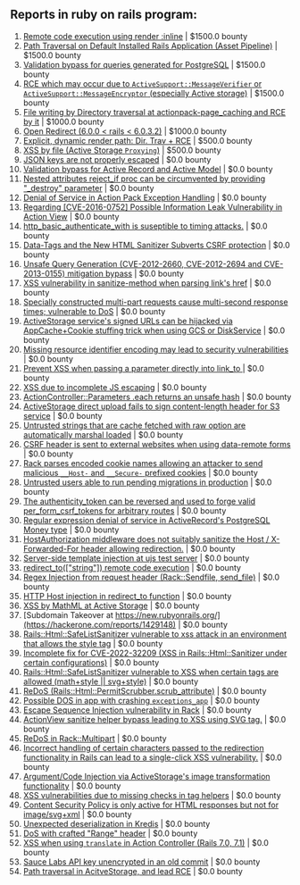 ## Reports in ruby on rails program:
1. [Remote code execution using render :inline](https://hackerone.com/reports/113928) | $1500.0 bounty
2. [Path Traversal on Default Installed Rails Application (Asset Pipeline)](https://hackerone.com/reports/307808) | $1500.0 bounty
3. [Validation bypass for queries generated for PostgreSQL](https://hackerone.com/reports/394253) | $1500.0 bounty
4. [RCE which may occur due to `ActiveSupport::MessageVerifier` or `ActiveSupport::MessageEncryptor` (especially Active storage)](https://hackerone.com/reports/473888) | $1500.0 bounty
5. [File writing by Directory traversal at actionpack-page_caching and RCE by it](https://hackerone.com/reports/519220) | $1000.0 bounty
6. [Open Redirect (6.0.0 < rails < 6.0.3.2)](https://hackerone.com/reports/904059) | $1000.0 bounty
7. [Explicit, dynamic render path: Dir. Trav + RCE](https://hackerone.com/reports/46019) | $500.0 bounty
8. [XSS by file (Active Storage `Proxying`)](https://hackerone.com/reports/949513) | $500.0 bounty
9. [JSON keys are not properly escaped](https://hackerone.com/reports/47280) | $0.0 bounty
10. [Validation bypass for Active Record and Active Model](https://hackerone.com/reports/108723) | $0.0 bounty
11. [Nested attributes reject_if proc can be circumvented by providing "_destroy" parameter](https://hackerone.com/reports/90457) | $0.0 bounty
12. [Denial of Service in Action Pack Exception Handling](https://hackerone.com/reports/42797) | $0.0 bounty
13. [Regarding [CVE-2016-0752] Possible Information Leak Vulnerability in Action View](https://hackerone.com/reports/113831) | $0.0 bounty
14. [http_basic_authenticate_with is suseptible to timing attacks.](https://hackerone.com/reports/94568) | $0.0 bounty
15. [Data-Tags and the New HTML Sanitizer Subverts CSRF protection](https://hackerone.com/reports/42728) | $0.0 bounty
16. [Unsafe Query Generation (CVE-2012-2660, CVE-2012-2694 and CVE-2013-0155) mitigation bypass](https://hackerone.com/reports/139321) | $0.0 bounty
17. [XSS vulnerability in sanitize-method when parsing link's href](https://hackerone.com/reports/328270) | $0.0 bounty
18. [Specially constructed multi-part requests cause multi-second response times; vulnerable to DoS](https://hackerone.com/reports/431561) | $0.0 bounty
19. [ActiveStorage service's signed URLs can be hijacked via AppCache+Cookie stuffing trick when using GCS or DiskService](https://hackerone.com/reports/407319) | $0.0 bounty
20. [Missing resource identifier encoding may lead to security vulnerabilities](https://hackerone.com/reports/803922) | $0.0 bounty
21. [Prevent XSS when passing a parameter directly into link_to ](https://hackerone.com/reports/755354) | $0.0 bounty
22. [XSS due to incomplete JS escaping](https://hackerone.com/reports/474262) | $0.0 bounty
23. [ActionController::Parameters .each returns an unsafe hash](https://hackerone.com/reports/292797) | $0.0 bounty
24. [ActiveStorage direct upload fails to sign content-length header for S3 service](https://hackerone.com/reports/789579) | $0.0 bounty
25. [Untrusted strings that are cache fetched with raw option are automatically marshal loaded](https://hackerone.com/reports/413388) | $0.0 bounty
26. [CSRF header is sent to external websites when using data-remote forms](https://hackerone.com/reports/189878) | $0.0 bounty
27. [Rack parses encoded cookie names allowing an attacker to send malicious `__Host-` and `__Secure-` prefixed cookies](https://hackerone.com/reports/895727) | $0.0 bounty
28. [Untrusted users able to run pending migrations in production](https://hackerone.com/reports/899069) | $0.0 bounty
29. [The authenticity_token can be reversed and used to forge valid per_form_csrf_tokens for arbitrary routes](https://hackerone.com/reports/732415) | $0.0 bounty
30. [Regular expression denial of service in ActiveRecord's PostgreSQL Money type](https://hackerone.com/reports/1023899) | $0.0 bounty
31. [HostAuthorization middleware does not suitably sanitize the Host / X-Forwarded-For header allowing redirection.](https://hackerone.com/reports/1047447) | $0.0 bounty
32. [Server-side template injection at ujs test server](https://hackerone.com/reports/942103) | $0.0 bounty
33. [redirect_to(["string"]) remote code execution](https://hackerone.com/reports/1106652) | $0.0 bounty
34. [Regex Injection from request header (Rack::Sendfile, send_file)](https://hackerone.com/reports/1057216) | $0.0 bounty
35. [HTTP Host injection in redirect_to function](https://hackerone.com/reports/888176) | $0.0 bounty
36. [XSS by MathML at Active Storage](https://hackerone.com/reports/429873) | $0.0 bounty
37. [Subdomain Takeover at https://new.rubyonrails.org/](https://hackerone.com/reports/1429148) | $0.0 bounty
38. [Rails::Html::SafeListSanitizer vulnerable to xss attack in an environment that allows the style tag](https://hackerone.com/reports/1530898) | $0.0 bounty
39. [Incomplete fix for CVE-2022-32209 (XSS in Rails::Html::Sanitizer under certain configurations)](https://hackerone.com/reports/1654310) | $0.0 bounty
40. [Rails::Html::SafeListSanitizer vulnerable to XSS when certain tags are allowed (math+style || svg+style)](https://hackerone.com/reports/1656627) | $0.0 bounty
41. [ReDoS (Rails::Html::PermitScrubber.scrub_attribute)](https://hackerone.com/reports/1684163) | $0.0 bounty
42. [Possible DOS in app with crashing `exceptions_app`](https://hackerone.com/reports/1300802) | $0.0 bounty
43. [Escape Sequence Injection vulnerability in Rack](https://hackerone.com/reports/1411867) | $0.0 bounty
44. [ActionView sanitize helper bypass leading to XSS using SVG tag.](https://hackerone.com/reports/1694173) | $0.0 bounty
45. [ReDoS in Rack::Multipart](https://hackerone.com/reports/1489141) | $0.0 bounty
46. [Incorrect handling of certain characters passed to the redirection functionality in Rails can lead to a single-click XSS vulnerability.](https://hackerone.com/reports/1955370) | $0.0 bounty
47. [Argument/Code Injection via ActiveStorage's image transformation functionality](https://hackerone.com/reports/1154034) | $0.0 bounty
48. [XSS vulnerabilities due to missing checks in tag helpers](https://hackerone.com/reports/1444151) | $0.0 bounty
49. [Content Security Policy is only active for HTML responses  but not for image/svg+xml](https://hackerone.com/reports/1327196) | $0.0 bounty
50. [Unexpected deserialization in Kredis](https://hackerone.com/reports/1702859) | $0.0 bounty
51. [DoS with crafted "Range" header](https://hackerone.com/reports/2307813) | $0.0 bounty
52. [XSS when using `translate` in Action Controller (Rails 7.0, 7.1)](https://hackerone.com/reports/2303609) | $0.0 bounty
53. [Sauce Labs API key unencrypted in an old commit](https://hackerone.com/reports/1302395) | $0.0 bounty
54. [Path traversal in AcitveStorage, and lead RCE](https://hackerone.com/reports/2334455) | $0.0 bounty